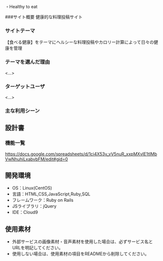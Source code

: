 ・Healthy to eat

###サイト概要
健康的な料理投稿サイト

### サイトテーマ
【食べる健康】をテーマにヘルシーな料理投稿やカロリー計算によって日々の健康を管理

### テーマを選んだ理由
<...>

### ターゲットユーザ
<...>

### 主な利用シーン


## 設計書

### 機能一覧
https://docs.google.com/spreadsheets/d/1ci4X53v_vV5nuR_xxpMXvIE1tIMbVwNhuhiLxabvbFM/edit#gid=0

## 開発環境
- OS：Linux(CentOS)
- 言語：HTML,CSS,JavaScript,Ruby,SQL
- フレームワーク：Ruby on Rails
- JSライブラリ：jQuery
- IDE：Cloud9

## 使用素材
- 外部サービスの画像素材・音声素材を使用した場合は、必ずサービス名とURLを明記してください。
- 使用しない場合は、使用素材の項目をREADMEから削除してください。

